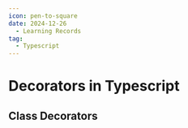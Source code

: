 ```yaml
---
icon: pen-to-square
date: 2024-12-26
  - Learning Records
tag:
  - Typescript
---
```


# Decorators in Typescript

## Class Decorators

